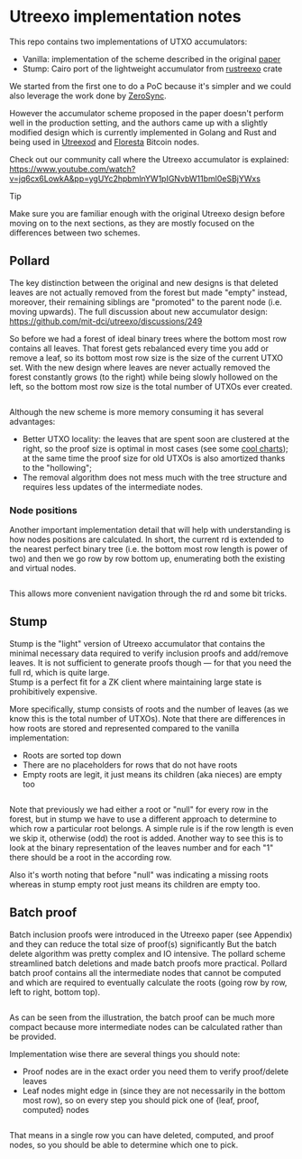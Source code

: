 # Utreexo implementation notes

This repo contains two implementations of UTXO accumulators:
- Vanilla: implementation of the scheme described in the original [paper](https://eprint.iacr.org/2019/611.pdf)
- Stump: Cairo port of the lightweight accumulator from [rustreexo](https://github.com/mit-dci/rustreexo) crate

We started from the first one to do a PoC because it's simpler and we could also leverage the work done by [ZeroSync](https://github.com/ZeroSync/ZeroSync).  

However the accumulator scheme proposed in the paper doesn't perform well in the production setting, and the authors came up with a slightly modified design which is currently implemented in Golang and Rust and being used in [Utreexod](https://github.com/utreexo/utreexod) and [Floresta](https://github.com/vinteumorg/Floresta) Bitcoin nodes.

Check out our community call where the Utreexo accumulator is explained: https://www.youtube.com/watch?v=jq6cx6LowkA&pp=ygUYc2hpbmlnYW1pIGNvbW11bml0eSBjYWxs

> [!TIP]  
> Make sure you are familiar enough with the original Utreexo design before moving on to the next sections, as they are mostly focused on the differences between two schemes.

## Pollard

The key distinction between the original and new designs is that deleted leaves are not actually removed from the forest but made "empty" instead, moreover, their remaining siblings are "promoted" to the parent node (i.e. moving upwards). The full discussion about new accumulator design: https://github.com/mit-dci/utreexo/discussions/249

So before we had a forest of ideal binary trees where the bottom most row contains all leaves. That forest gets rebalanced every time you add or remove a leaf, so its bottom most row size is the size of the current UTXO set.
With the new design where leaves are never actually removed the forest constantly grows (to the right) while being slowly hollowed on the left, so the bottom most row size is the total number of UTXOs ever created.

<p align="center" width="100%">
  <img src="./img/utreexo_pollard.svg" alt=""/>
</p>

Although the new scheme is more memory consuming it has several advantages:
- Better UTXO locality: the leaves that are spent soon are clustered at the right, so the proof size is optimal in most cases (see some [cool charts](https://github.com/mit-dci/utreexo/issues/257)); at the same time the proof size for old UTXOs is also amortized thanks to the "hollowing";
- The removal algorithm does not mess much with the tree structure and requires less updates of the intermediate nodes.

### Node positions

Another important implementation detail that will help with understanding is how nodes positions are calculated. In short, the current rd is extended to the nearest perfect binary tree (i.e. the bottom most row length is power of two) and then we go row by row bottom up, enumerating both the existing and virtual nodes.

<p align="center" width="100%">
  <img src="./img/utreexo_positions.svg" alt=""/>
</p>

This allows more convenient navigation through the rd and some bit tricks.

## Stump

Stump is the "light" version of Utreexo accumulator that contains the minimal necessary data required to verify inclusion proofs and add/remove leaves. It is not sufficient to generate proofs though — for that you need the full rd, which is quite large.  
Stump is a perfect fit for a ZK client where maintaining large state is prohibitively expensive.

More specifically, stump consists of roots and the number of leaves (as we know this is the total number of UTXOs). Note that there are differences in how roots are stored and represented compared to the vanilla implementation:
- Roots are sorted top down
- There are no placeholders for rows that do not have roots
- Empty roots are legit, it just means its children (aka nieces) are empty too

<p align="center" width="100%">
  <img src="./img/utreexo_stump.svg" alt=""/>
</p>

Note that previously we had either a root or "null" for every row in the forest, but in stump we have to use a different approach to determine to which row a particular root belongs. A simple rule is if the row length is even we skip it, otherwise (odd) the root is added. Another way to see this is to look at the binary representation of the leaves number and for each "1" there should be a root in the according row.

Also it's worth noting that before "null" was indicating a missing roots whereas in stump empty root just means its children are empty too.

## Batch proof

Batch inclusion proofs were introduced in the Utreexo paper (see Appendix) and they can reduce the total size of proof(s) significantly But the batch delete algorithm was pretty complex and IO intensive. The pollard scheme streamlined batch deletions and made batch proofs more practical. Pollard batch proof contains all the intermediate nodes that cannot be computed and which are required to eventually calculate the roots (going row by row, left to right, bottom top).

<p align="center" width="100%">
  <img src="./img/utreexo_proof.svg" alt=""/>
</p>

As can be seen from the illustration, the batch proof can be much more compact because more intermediate nodes can be calculated rather than be provided.

Implementation wise there are several things you should note:
- Proof nodes are in the exact order you need them to verify proof/delete leaves
- Leaf nodes might edge in (since they are not necessarily in the bottom most row), so on every step you should pick one of {leaf, proof, computed} nodes

<p align="center" width="100%">
  <img src="./img/utreexo_delete.svg" alt=""/>
</p>

That means in a single row you can have deleted, computed, and proof nodes, so you should be able to determine which one to pick.
